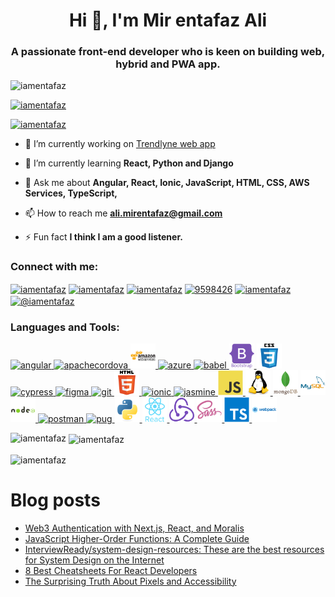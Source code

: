 <h1 align="center">Hi 👋, I'm Mir entafaz Ali</h1>
<h3 align="center">A passionate front-end developer who is keen on building web, hybrid and PWA app.</h3>

<p align="left"> <img src="https://komarev.com/ghpvc/?username=iamentafaz&label=Profile%20views&color=0e75b6&style=flat" alt="iamentafaz" /> </p>

<p align="left"> <a href="https://github.com/ryo-ma/github-profile-trophy"><img src="https://github-profile-trophy.vercel.app/?username=iamentafaz" alt="iamentafaz" /></a> </p>

<p align="left"> <a href="https://twitter.com/iamentafaz" target="blank"><img src="https://img.shields.io/twitter/follow/iamentafaz?logo=twitter&style=for-the-badge" alt="iamentafaz" /></a> </p>

- 🔭 I’m currently working on [Trendlyne web app](https://trendlyne.com/features/)

- 🌱 I’m currently learning **React, Python and Django**

- 💬 Ask me about **Angular, React, Ionic, JavaScript, HTML, CSS, AWS Services, TypeScript,**

- 📫 How to reach me **ali.mirentafaz@gmail.com**

- ⚡ Fun fact **I think I am a good listener.**

<h3 align="left">Connect with me:</h3>
<p align="left">
<a href="https://codepen.io/iamentafaz" target="blank"><img align="center" src="https://raw.githubusercontent.com/rahuldkjain/github-profile-readme-generator/master/src/images/icons/Social/codepen.svg" alt="iamentafaz" height="30" width="40" /></a>
<a href="https://twitter.com/iamentafaz" target="blank"><img align="center" src="https://raw.githubusercontent.com/rahuldkjain/github-profile-readme-generator/master/src/images/icons/Social/twitter.svg" alt="iamentafaz" height="30" width="40" /></a>
<a href="https://linkedin.com/in/iamentafaz" target="blank"><img align="center" src="https://raw.githubusercontent.com/rahuldkjain/github-profile-readme-generator/master/src/images/icons/Social/linked-in-alt.svg" alt="iamentafaz" height="30" width="40" /></a>
<a href="https://stackoverflow.com/users/9598426" target="blank"><img align="center" src="https://raw.githubusercontent.com/rahuldkjain/github-profile-readme-generator/master/src/images/icons/Social/stack-overflow.svg" alt="9598426" height="30" width="40" /></a>
<a href="https://instagram.com/iamentafaz" target="blank"><img align="center" src="https://raw.githubusercontent.com/rahuldkjain/github-profile-readme-generator/master/src/images/icons/Social/instagram.svg" alt="iamentafaz" height="30" width="40" /></a>
<a href="https://medium.com/@iamentafaz" target="blank"><img align="center" src="https://raw.githubusercontent.com/rahuldkjain/github-profile-readme-generator/master/src/images/icons/Social/medium.svg" alt="@iamentafaz" height="30" width="40" /></a>
</p>

<h3 align="left">Languages and Tools:</h3>
<p align="left"> <a href="https://angular.io" target="_blank" rel="noreferrer"> <img src="https://angular.io/assets/images/logos/angular/angular.svg" alt="angular" width="40" height="40"/> </a> <a href="https://cordova.apache.org/" target="_blank" rel="noreferrer"> <img src="https://www.vectorlogo.zone/logos/apache_cordova/apache_cordova-icon.svg" alt="apachecordova" width="40" height="40"/> </a> <a href="https://aws.amazon.com" target="_blank" rel="noreferrer"> <img src="https://raw.githubusercontent.com/devicons/devicon/master/icons/amazonwebservices/amazonwebservices-original-wordmark.svg" alt="aws" width="40" height="40"/> </a> <a href="https://azure.microsoft.com/en-in/" target="_blank" rel="noreferrer"> <img src="https://www.vectorlogo.zone/logos/microsoft_azure/microsoft_azure-icon.svg" alt="azure" width="40" height="40"/> </a> <a href="https://babeljs.io/" target="_blank" rel="noreferrer"> <img src="https://www.vectorlogo.zone/logos/babeljs/babeljs-icon.svg" alt="babel" width="40" height="40"/> </a> <a href="https://getbootstrap.com" target="_blank" rel="noreferrer"> <img src="https://raw.githubusercontent.com/devicons/devicon/master/icons/bootstrap/bootstrap-plain-wordmark.svg" alt="bootstrap" width="40" height="40"/> </a> <a href="https://www.w3schools.com/css/" target="_blank" rel="noreferrer"> <img src="https://raw.githubusercontent.com/devicons/devicon/master/icons/css3/css3-original-wordmark.svg" alt="css3" width="40" height="40"/> </a> <a href="https://www.cypress.io" target="_blank" rel="noreferrer"> <img src="https://raw.githubusercontent.com/simple-icons/simple-icons/6e46ec1fc23b60c8fd0d2f2ff46db82e16dbd75f/icons/cypress.svg" alt="cypress" width="40" height="40"/> </a> <a href="https://www.figma.com/" target="_blank" rel="noreferrer"> <img src="https://www.vectorlogo.zone/logos/figma/figma-icon.svg" alt="figma" width="40" height="40"/> </a> <a href="https://git-scm.com/" target="_blank" rel="noreferrer"> <img src="https://www.vectorlogo.zone/logos/git-scm/git-scm-icon.svg" alt="git" width="40" height="40"/> </a> <a href="https://www.w3.org/html/" target="_blank" rel="noreferrer"> <img src="https://raw.githubusercontent.com/devicons/devicon/master/icons/html5/html5-original-wordmark.svg" alt="html5" width="40" height="40"/> </a> <a href="https://ionicframework.com" target="_blank" rel="noreferrer"> <img src="https://upload.wikimedia.org/wikipedia/commons/d/d1/Ionic_Logo.svg" alt="ionic" width="40" height="40"/> </a> <a href="https://jasmine.github.io/" target="_blank" rel="noreferrer"> <img src="https://www.vectorlogo.zone/logos/jasmine/jasmine-icon.svg" alt="jasmine" width="40" height="40"/> </a> <a href="https://developer.mozilla.org/en-US/docs/Web/JavaScript" target="_blank" rel="noreferrer"> <img src="https://raw.githubusercontent.com/devicons/devicon/master/icons/javascript/javascript-original.svg" alt="javascript" width="40" height="40"/> </a> <a href="https://www.linux.org/" target="_blank" rel="noreferrer"> <img src="https://raw.githubusercontent.com/devicons/devicon/master/icons/linux/linux-original.svg" alt="linux" width="40" height="40"/> </a> <a href="https://www.mongodb.com/" target="_blank" rel="noreferrer"> <img src="https://raw.githubusercontent.com/devicons/devicon/master/icons/mongodb/mongodb-original-wordmark.svg" alt="mongodb" width="40" height="40"/> </a> <a href="https://www.mysql.com/" target="_blank" rel="noreferrer"> <img src="https://raw.githubusercontent.com/devicons/devicon/master/icons/mysql/mysql-original-wordmark.svg" alt="mysql" width="40" height="40"/> </a> <a href="https://nodejs.org" target="_blank" rel="noreferrer"> <img src="https://raw.githubusercontent.com/devicons/devicon/master/icons/nodejs/nodejs-original-wordmark.svg" alt="nodejs" width="40" height="40"/> </a> <a href="https://postman.com" target="_blank" rel="noreferrer"> <img src="https://www.vectorlogo.zone/logos/getpostman/getpostman-icon.svg" alt="postman" width="40" height="40"/> </a> <a href="https://pugjs.org" target="_blank" rel="noreferrer"> <img src="https://cdn.worldvectorlogo.com/logos/pug.svg" alt="pug" width="40" height="40"/> </a> <a href="https://www.python.org" target="_blank" rel="noreferrer"> <img src="https://raw.githubusercontent.com/devicons/devicon/master/icons/python/python-original.svg" alt="python" width="40" height="40"/> </a> <a href="https://reactjs.org/" target="_blank" rel="noreferrer"> <img src="https://raw.githubusercontent.com/devicons/devicon/master/icons/react/react-original-wordmark.svg" alt="react" width="40" height="40"/> </a> <a href="https://redux.js.org" target="_blank" rel="noreferrer"> <img src="https://raw.githubusercontent.com/devicons/devicon/master/icons/redux/redux-original.svg" alt="redux" width="40" height="40"/> </a> <a href="https://sass-lang.com" target="_blank" rel="noreferrer"> <img src="https://raw.githubusercontent.com/devicons/devicon/master/icons/sass/sass-original.svg" alt="sass" width="40" height="40"/> </a> <a href="https://www.typescriptlang.org/" target="_blank" rel="noreferrer"> <img src="https://raw.githubusercontent.com/devicons/devicon/master/icons/typescript/typescript-original.svg" alt="typescript" width="40" height="40"/> </a> <a href="https://webpack.js.org" target="_blank" rel="noreferrer"> <img src="https://raw.githubusercontent.com/devicons/devicon/d00d0969292a6569d45b06d3f350f463a0107b0d/icons/webpack/webpack-original-wordmark.svg" alt="webpack" width="40" height="40"/> </a> </p>



<p><img align="left" src="https://github-readme-stats.vercel.app/api/top-langs?username=iamentafaz&show_icons=true&locale=en&layout=compact" alt="iamentafaz" /></p>



<p>&nbsp;<img align="center" src="https://github-readme-stats.vercel.app/api?username=iamentafaz&show_icons=true&locale=en" alt="iamentafaz" /></p>

<p><img align="center" src="https://github-readme-streak-stats.herokuapp.com/?user=iamentafaz&" alt="iamentafaz" /></p>


# Blog posts
<!-- BLOG-POST-LIST:START -->
- [Web3 Authentication with Next.js, React, and Moralis](https://app.daily.dev/posts/XAKnUOvmb?utm_source=rss&utm_medium=bookmarks&utm_campaign=6h8H5vsVJ9a9poTPpFoD0)
- [JavaScript Higher-Order Functions: A Complete Guide](https://app.daily.dev/posts/kY0yljhpM?utm_source=rss&utm_medium=bookmarks&utm_campaign=6h8H5vsVJ9a9poTPpFoD0)
- [InterviewReady/system-design-resources: These are the best resources for System Design on the Internet](https://app.daily.dev/posts/-gnrpxfwG?utm_source=rss&utm_medium=bookmarks&utm_campaign=6h8H5vsVJ9a9poTPpFoD0)
- [8 Best Cheatsheets For React Developers](https://app.daily.dev/posts/M-B8Qfa5l?utm_source=rss&utm_medium=bookmarks&utm_campaign=6h8H5vsVJ9a9poTPpFoD0)
- [The Surprising Truth About Pixels and Accessibility](https://app.daily.dev/posts/KJ6qDeaOU?utm_source=rss&utm_medium=bookmarks&utm_campaign=6h8H5vsVJ9a9poTPpFoD0)
<!-- BLOG-POST-LIST:END -->
